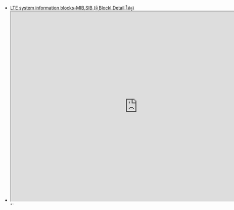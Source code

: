 
- [LTE system information blocks-MIB,SIB (มี ฺBlockl Detail ให้ดู)](https://www.rfwireless-world.com/Terminology/LTE-MIB-SIB-system-information-blocks.html)
- <iframe src="https://www.rfwireless-world.com/Terminology/LTE-MIB-SIB-system-information-blocks.html" width=800 height=600></iframe>"`

